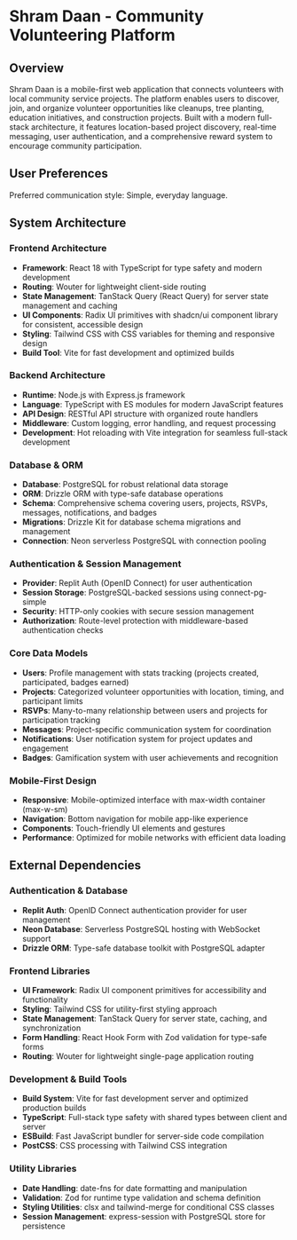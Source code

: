 # Shram Daan - Community Volunteering Platform

## Overview

Shram Daan is a mobile-first web application that connects volunteers with local community service projects. The platform enables users to discover, join, and organize volunteer opportunities like cleanups, tree planting, education initiatives, and construction projects. Built with a modern full-stack architecture, it features location-based project discovery, real-time messaging, user authentication, and a comprehensive reward system to encourage community participation.

## User Preferences

Preferred communication style: Simple, everyday language.

## System Architecture

### Frontend Architecture
- **Framework**: React 18 with TypeScript for type safety and modern development
- **Routing**: Wouter for lightweight client-side routing
- **State Management**: TanStack Query (React Query) for server state management and caching
- **UI Components**: Radix UI primitives with shadcn/ui component library for consistent, accessible design
- **Styling**: Tailwind CSS with CSS variables for theming and responsive design
- **Build Tool**: Vite for fast development and optimized builds

### Backend Architecture
- **Runtime**: Node.js with Express.js framework
- **Language**: TypeScript with ES modules for modern JavaScript features
- **API Design**: RESTful API structure with organized route handlers
- **Middleware**: Custom logging, error handling, and request processing
- **Development**: Hot reloading with Vite integration for seamless full-stack development

### Database & ORM
- **Database**: PostgreSQL for robust relational data storage
- **ORM**: Drizzle ORM with type-safe database operations
- **Schema**: Comprehensive schema covering users, projects, RSVPs, messages, notifications, and badges
- **Migrations**: Drizzle Kit for database schema migrations and management
- **Connection**: Neon serverless PostgreSQL with connection pooling

### Authentication & Session Management
- **Provider**: Replit Auth (OpenID Connect) for user authentication
- **Session Storage**: PostgreSQL-backed sessions using connect-pg-simple
- **Security**: HTTP-only cookies with secure session management
- **Authorization**: Route-level protection with middleware-based authentication checks

### Core Data Models
- **Users**: Profile management with stats tracking (projects created, participated, badges earned)
- **Projects**: Categorized volunteer opportunities with location, timing, and participant limits
- **RSVPs**: Many-to-many relationship between users and projects for participation tracking
- **Messages**: Project-specific communication system for coordination
- **Notifications**: User notification system for project updates and engagement
- **Badges**: Gamification system with user achievements and recognition

### Mobile-First Design
- **Responsive**: Mobile-optimized interface with max-width container (max-w-sm)
- **Navigation**: Bottom navigation for mobile app-like experience
- **Components**: Touch-friendly UI elements and gestures
- **Performance**: Optimized for mobile networks with efficient data loading

## External Dependencies

### Authentication & Database
- **Replit Auth**: OpenID Connect authentication provider for user management
- **Neon Database**: Serverless PostgreSQL hosting with WebSocket support
- **Drizzle ORM**: Type-safe database toolkit with PostgreSQL adapter

### Frontend Libraries
- **UI Framework**: Radix UI component primitives for accessibility and functionality
- **Styling**: Tailwind CSS for utility-first styling approach
- **State Management**: TanStack Query for server state, caching, and synchronization
- **Form Handling**: React Hook Form with Zod validation for type-safe forms
- **Routing**: Wouter for lightweight single-page application routing

### Development & Build Tools
- **Build System**: Vite for fast development server and optimized production builds
- **TypeScript**: Full-stack type safety with shared types between client and server
- **ESBuild**: Fast JavaScript bundler for server-side code compilation
- **PostCSS**: CSS processing with Tailwind CSS integration

### Utility Libraries
- **Date Handling**: date-fns for date formatting and manipulation
- **Validation**: Zod for runtime type validation and schema definition
- **Styling Utilities**: clsx and tailwind-merge for conditional CSS classes
- **Session Management**: express-session with PostgreSQL store for persistence